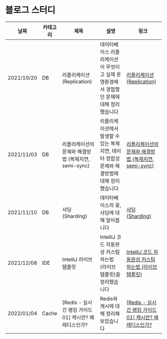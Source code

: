 # 블로그 스터디

|날짜|카테고리|제목|설명|링크|
|---|---|---|---|---|
|2021/10/20|DB|리플리케이션(Replication)|데이터베이스 리플리케이션이 무엇이고 실제 운영환경에서 경험했던 문제에대해 정리했습니다|[리플리케이션(Replication)](https://iiaii.tistory.com/7)|
|2021/11/03|DB|리플리케이션의 문제와 해결방법 (복제지연, semi-sync)|리플리케이션에서 발생할 수 있는 복제지연, 데이터 정합성 문제와 해결방법에 대해 정리했습니다|[리플리케이션의 문제와 해결방법 (복제지연, semi-sync)](https://iiaii.tistory.com/8)|
|2021/11/10|DB|샤딩(Sharding)|데이터베이스의 꽃, 샤딩에 대해 알아봅니다|[샤딩(Sharding)](https://iiaii.tistory.com/9)|
|2021/12/08|IDE|IntelliJ 라이브 템플릿|IntelliJ 코드 자동완성 커스텀 하는법 (라이브 템플릿)을 정리했습니다|[IntelliJ 코드 자동완성 커스텀 하는법 (라이브 템플릿)](https://iiaii.tistory.com/10)|
|2022/01/04|Cache|[Redis - 실시간 랭킹 가이드 01] 캐시란? 왜 레디스인가?|Redis와 캐시에 대해 정리해보았습니다|[[Redis - 실시간 랭킹 가이드 01] 캐시란? 왜 레디스인가?](https://zuminternet.notion.site/Redis-01-2970a6b4b44740fa8c4c7ab9fc594e39)|

